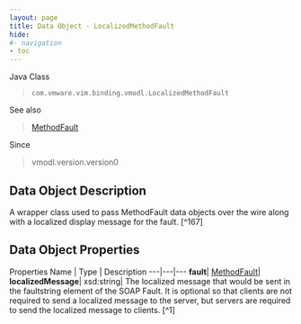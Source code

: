 ```yaml
---
layout: page
title: Data Object - LocalizedMethodFault
hide:
#- navigation
- toc
---
```






Java Class
> `com.vmware.vim.binding.vmodl.LocalizedMethodFault`

See also
> [MethodFault](vmodl.MethodFault.md)

Since
> vmodl.version.version0


## Data Object Description

A wrapper class used to pass MethodFault data objects over the wire along with a localized display message for the fault.
 [^167]



## Data Object Properties
Properties
Name |  Type |  Description
---|---|---
**fault**| [MethodFault](vmodl.MethodFault.md)|
**localizedMessage**|  xsd:string|  The localized message that would be sent in the faultstring element of the SOAP Fault. It is optional so that clients are not required to send a localized message to the server, but servers are required to send the localized message to clients. [^1]
 


 
